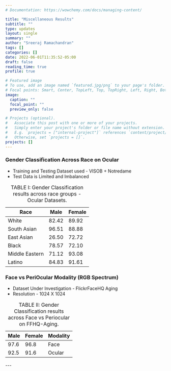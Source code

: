 ```yaml
---
# Documentation: https://wowchemy.com/docs/managing-content/

title: "Miscellaneous Results"
subtitle: ""
type: updates
layout: single
summary: ""
author: "Sreeraj Ramachandran"
tags: []
categories: []  
date: 2022-06-01T11:35:52-05:00
draft: false
reading_time: true
profile: true

# Featured image
# To use, add an image named `featured.jpg/png` to your page's folder.
# Focal points: Smart, Center, TopLeft, Top, TopRight, Left, Right, BottomLeft, Bottom, BottomRight.
image:
  caption: ""
  focal_point: ""
  preview_only: false

# Projects (optional).
#   Associate this post with one or more of your projects.
#   Simply enter your project's folder or file name without extension.
#   E.g. `projects = ["internal-project"]` references `content/project/deep-learning/index.md`.
#   Otherwise, set `projects = []`.
projects: []
---
```


### Gender Classification Across Race on Ocular
- Training and Testing Dataset used - VISOB + Notredame
- Test Data is Limited and Imbalanced

<table class="table text-center table-mod">
<caption class="text-center">TABLE I: Gender Classification results across race groups - Ocular Datasets.</caption>
<thead>
  <tr>
    <th class="tg-amwm">Race</th>
    <th class="tg-amwm">Male</th>
    <th class="tg-amwm">Female</th>
  </tr>
</thead>
<tbody>
  <tr>
    <td class="tg-baqh">White</td>
    <td class="tg-baqh">82.42</td>
    <td class="tg-baqh">89.92</td>
  </tr>
  <tr>
    <td class="tg-baqh">South Asian</td>
    <td class="tg-baqh">96.51</td>
    <td class="tg-baqh">88.88</td>
  </tr>
  <tr>
    <td class="tg-0lax">East Asian</td>
    <td class="tg-0lax">26.50</td>
    <td class="tg-0lax">72.72</td>
  </tr>
  <tr>
    <td class="tg-0lax">Black</td>
    <td class="tg-0lax">78.57</td>
    <td class="tg-0lax">72.10</td>
  </tr>
  <tr>
    <td class="tg-0lax">Middle Eastern</td>
    <td class="tg-0lax">71.12</td>
    <td class="tg-0lax">93.08</td>
  </tr>
  <tr>
    <td class="tg-0lax">Latino</td>
    <td class="tg-0lax">84.83</td>
    <td class="tg-0lax">91.61</td>
  </tr>
</tbody>
</table>


### Face vs PeriOcular Modality (RGB Spectrum)
- Dataset Under Investigation - FlickrFaceHQ Aging
- Resolution - 1024 X 1024

<table class="table text-center table-mod   ">
<caption class="text-center">TABLE II: Gender Classification results across Face vs Periocular on FFHQ-Aging.</caption>
<thead>
  <tr>
    <th class="tg-amwm">Male</th>
    <th class="tg-amwm">Female</th>
    <th class="tg-amwm">Modality</th>
  </tr>
</thead>
<tbody>
  <tr>
    <td class="tg-baqh">97.6</td>
    <td class="tg-baqh">96.8</td>
    <td class="tg-baqh">Face</td>
  </tr>
  <tr>
    <td class="tg-baqh">92.5</td>
    <td class="tg-baqh">91.6</td>
    <td class="tg-baqh">Ocular</td>
  </tr>
</tbody>
</table>
---